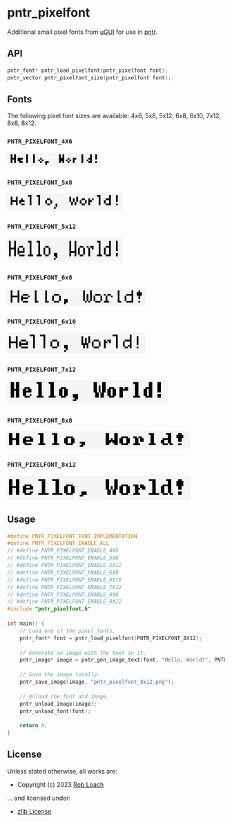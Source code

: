 # pntr_pixelfont

Additional small pixel fonts from [uGUI](https://github.com/achimdoebler/UGUI) for use in [pntr](https://github.com/RobLoach/pntr).

## API

``` c
pntr_font* pntr_load_pixelfont(pntr_pixelfont font);
pntr_vector pntr_pixelfont_size(pntr_pixelfont font);
```

## Fonts

The following pixel font sizes are available: 4x6, 5x8, 5x12, 6x8, 6x10, 7x12, 8x8, 8x12.

### `PNTR_PIXELFONT_4X6`

![4x6 Font](test/pntr_pixelfont_test_4x6.png)

### `PNTR_PIXELFONT_5x8`

![5x8 Font](test/pntr_pixelfont_test_5x8.png)

### `PNTR_PIXELFONT_5x12`

![5x12 Font](test/pntr_pixelfont_test_5x12.png)

### `PNTR_PIXELFONT_6x8`

![6x8 Font](test/pntr_pixelfont_test_6x8.png)

### `PNTR_PIXELFONT_6x10`

![6x10 Font](test/pntr_pixelfont_test_6x10.png)

### `PNTR_PIXELFONT_7x12`

![7x12 Font](test/pntr_pixelfont_test_7x12.png)

### `PNTR_PIXELFONT_8x8`

![8x8 Font](test/pntr_pixelfont_test_8x8.png)

### `PNTR_PIXELFONT_8x12`

![8x12 Font](test/pntr_pixelfont_test_8x12.png)

## Usage

``` c
#define PNTR_PIXELFONT_FONT_IMPLEMENTATION
#define PNTR_PIXELFONT_ENABLE_ALL
// #define PNTR_PIXELFONT_ENABLE_4X6
// #define PNTR_PIXELFONT_ENABLE_5X8
// #define PNTR_PIXELFONT_ENABLE_5X12
// #define PNTR_PIXELFONT_ENABLE_6X8
// #define PNTR_PIXELFONT_ENABLE_6X10
// #define PNTR_PIXELFONT_ENABLE_7X12
// #define PNTR_PIXELFONT_ENABLE_8X8
// #define PNTR_PIXELFONT_ENABLE_8X12
#include "pntr_pixelfont.h"

int main() {
    // Load one of the pixel fonts.
    pntr_font* font = pntr_load_pixelfont(PNTR_PIXELFONT_8X12);

    // Generate an image with the text in it.
    pntr_image* image = pntr_gen_image_text(font, "Hello, World!", PNTR_BLACK, PNTR_RAYWHITE);

    // Save the image locally.
    pntr_save_image(image, "pntr_pixelfont_8x12.png");

    // Unload the font and image.
    pntr_unload_image(image);
    pntr_unload_font(font);

    return 0;
}
```

## License

Unless stated otherwise, all works are:

- Copyright (c) 2023 [Rob Loach](https://robloach.net)

... and licensed under:

- [zlib License](LICENSE)
